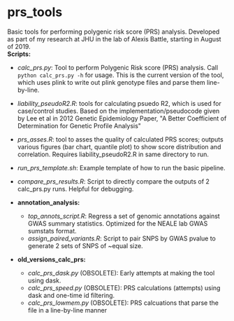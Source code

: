 # prs_tools
Basic tools for performing polygenic risk score (PRS) analysis.
Developed as part of my research at JHU in the lab of Alexis Battle, starting in August of 2019.\
**Scripts:**
* *calc_prs.py*: Tool to perform Polygenic Risk score (PRS) analysis. Call `python calc_prs.py -h` for usage. This is the current version of the tool, which uses plink to write out plink genotype files and parse them line-by-line.
* *liability_pseudoR2.R*: tools for calculating psuedo R2, which is used for case/control studies. Based on the implementation/pseudocode given by Lee et al in 2012 Genetic Epidemiology Paper, "A Better Coefficient of Determination for Genetic Profile Analysis"
* *prs_asses.R*: tool to asses the quality of calculated PRS scores; outputs various figures (bar chart, quantile plot) to show score distribution and correlation. Requires liability_pseudoR2.R in same directory to run.
* *run_prs_template.sh*: Example template of how to run the basic pipeline.
* *compare_prs_results.R*: Script to directly compare the outputs of 2 calc_prs.py runs. Helpful for debugging.



* **annotation_analysis:**
  * *top_annots_script.R*: Regress a set of genomic annotations against GWAS summary statistics. Optimized for the NEALE lab GWAS sumstats format.
  * *assign_paired_variants.R*: Script to pair SNPS by GWAS pvalue to generate 2 sets of SNPS of ~equal size.
* **old_versions_calc_prs:**
  * *calc_prs_dask.py* (OBSOLETE): Early attempts at making the tool using dask. 
  * *calc_prs_speed.py* (OBSOLETE): PRS calculations (attempts) using dask and one-time id filtering.
  * *calc_prs_lowmem.py* (OBSOLETE): PRS calcuations that parse the file in a line-by-line manner
